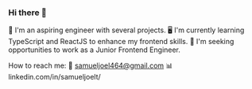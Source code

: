 ### Hi there 👋
🧩 I'm an aspiring engineer with several projects.
🖥 I'm currently learning TypeScript and ReactJS to enhance my frontend skills. 
📢 I'm seeking opportunities to work as a Junior Frontend Engineer.
 
How to reach me: 
📇 samueljoel464@gmail.com
📊 linkedin.com/in/samueljoelt/

<!--
**LemKimia/LemKimia** is a ✨ _special_ ✨ repository because its `README.md` (this file) appears on your GitHub profile.

Here are some ideas to get you started:

- 🔭 I’m currently working on ...
- 🌱 I’m currently learning ...
- 👯 I’m looking to collaborate on ...
- 🤔 I’m looking for help with ...
- 💬 Ask me about ...
- 📫 How to reach me: ...
- 😄 Pronouns: ...
- ⚡ Fun fact: ...
-->
